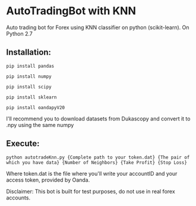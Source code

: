 # AutoTradingBot with KNN
Auto trading bot for Forex using KNN classifier on python (scikit-learn). On Python 2.7

## Installation: 
`pip install pandas`

`pip install numpy`

`pip install scipy`

`pip install sklearn`

`pip install oandapyV20`

I'll recommend you to download datasets from Dukascopy and convert it to .npy using the same numpy

## Execute:
`python autotradeKnn.py {Complete path to your token.dat} {The pair of which you have data} {Number of Neighbors} {Take Profit} {Stop Loss}`

Where token.dat is the file where you'll write your accountID and your access token, provided by Oanda.

Disclaimer: This bot is built for test purposes, do not use in real forex accounts.



